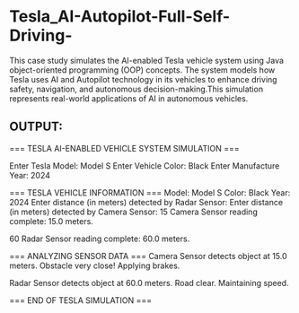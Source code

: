 # Tesla_AI-Autopilot-Full-Self-Driving-
This case study simulates the AI-enabled Tesla vehicle system using Java object-oriented programming (OOP) concepts. The system models how Tesla uses AI and Autopilot technology in its vehicles to enhance driving safety, navigation, and autonomous decision-making.This simulation represents real-world applications of AI in autonomous vehicles.

## OUTPUT:

=== TESLA AI-ENABLED VEHICLE SYSTEM SIMULATION ===

Enter Tesla Model: Model S Enter Vehicle Color: Black Enter Manufacture Year: 2024

=== TESLA VEHICLE INFORMATION === Model: Model S Color: Black Year: 2024 Enter distance (in meters) detected by Radar Sensor: Enter distance (in meters) detected by Camera Sensor: 15 Camera Sensor reading complete: 15.0 meters.

60 Radar Sensor reading complete: 60.0 meters.

=== ANALYZING SENSOR DATA === Camera Sensor detects object at 15.0 meters. Obstacle very close! Applying brakes.

Radar Sensor detects object at 60.0 meters. Road clear. Maintaining speed.

=== END OF TESLA SIMULATION ===
